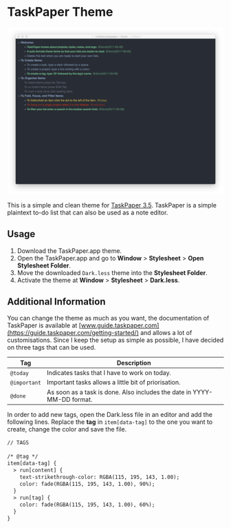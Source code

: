 # TaskPaper Theme

![Logo](screenshot.png "Logo")

This is a simple and clean theme for [TaskPaper 3.5](https://www.taskpaper.com). TaskPaper is a simple plaintext to-do list that can also be used as a note editor.

## Usage

1. Download the TaskPaper.app theme.
2. Open the TaskPaper.app and go to **Window** > **Stylesheet** > **Open Stylesheet Folder**.
3. Move the downloaded `Dark.less` theme into the **Stylesheet Folder**.
4. Activate the theme at **Window** > **Stylesheet** > **Dark.less**.

## Additional Information

You can change the theme as much as you want, the documentation of TaskPaper is available at [www.guide.taskpaper.com](https://guide.taskpaper.com/getting-started/) and allows a lot of customisations. Since I keep the setup as simple as possible, I have decided on three tags that can be used.

| Tag | Description |
| --- | --- |
| `@today` | Indicates tasks that I have to work on today. |
| `@important` | Important tasks allows a little bit of priorisation. |
| `@done` | As soon as a task is done. Also includes the date in YYYY-MM-DD format. |

In order to add new tags, open the Dark.less file in an editor and add the following lines. Replace the **tag** in `item[data-tag]` to the one you want to create, change the color and save the file.

```less
// TAGS

/* @tag */
item[data-tag] {
  > run[content] {
    text-strikethrough-color: RGBA(115, 195, 143, 1.00);
    color: fade(RGBA(115, 195, 143, 1.00), 90%);
  }
  > run[tag] {
    color: fade(RGBA(115, 195, 143, 1.00), 60%);
  }
}
```

